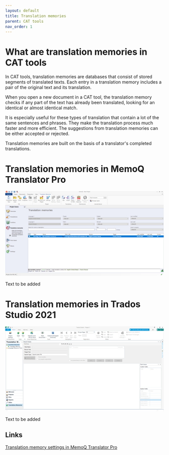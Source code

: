 ```yaml
---
layout: default
title: Translation memories
parent: CAT tools
nav_order: 1
---
```


# **What are translation memories in CAT tools**

In CAT tools, translation memories are databases that consist of stored segments of translated texts. Each entry in a translation memory includes a pair of the original text and its translation.

When you open a new document in a CAT tool, the translation memory checks if any part of the text has already been translated, looking for an identical or almost identical match.

It is especially useful for these types of translation that contain a lot of the same sentences and phrases. They make the translation process much faster and more efficient. The suggestions from translation memories can be either accepted or rejected.

Translation memories are built on the basis of a translator's completed translations.

# **Translation memories in MemoQ Translator Pro**

![](../../assets/images/Picture22.png)

Text to be added

# **Translation memories in Trados Studio 2021**

![](../../assets/images/Picture23.png)

Text to be added

## **Links**

[Translation memory settings in MemoQ Translator Pro](https://docs.memoq.com/current/en/Things/things-tm-settings.html)
